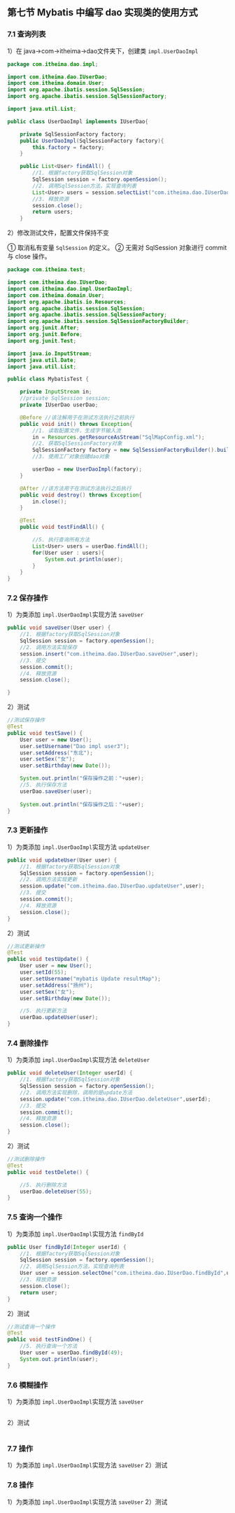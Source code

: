 ## 第七节 Mybatis 中编写 dao 实现类的使用方式

### 7.1 查询列表

1）在 java->com->itheima->dao文件夹下，创建类 `impl.UserDaoImpl`

```java
package com.itheima.dao.impl;

import com.itheima.dao.IUserDao;
import com.itheima.domain.User;
import org.apache.ibatis.session.SqlSession;
import org.apache.ibatis.session.SqlSessionFactory;

import java.util.List;

public class UserDaoImpl implements IUserDao{

    private SqlSessionFactory factory;
    public UserDaoImpl(SqlSessionFactory factory){
        this.factory = factory;
    }

    public List<User> findAll() {
        //1. 根据factory获取SqlSession对象
        SqlSession session = factory.openSession();
        //2. 调用SqlSession方法，实现查询列表
        List<User> users = session.selectList("com.itheima.dao.IUserDao.findAll"); //参数就是能获取配置信息的key
        //3. 释放资源
        session.close();
        return users;
    }
```

2）修改测试文件，配置文件保持不变

① 取消私有变量 `SqlSession` 的定义。
② 无需对 SqlSession 对象进行 commit 与 close 操作。


```java
package com.itheima.test;

import com.itheima.dao.IUserDao;
import com.itheima.dao.impl.UserDaoImpl;
import com.itheima.domain.User;
import org.apache.ibatis.io.Resources;
import org.apache.ibatis.session.SqlSession;
import org.apache.ibatis.session.SqlSessionFactory;
import org.apache.ibatis.session.SqlSessionFactoryBuilder;
import org.junit.After;
import org.junit.Before;
import org.junit.Test;

import java.io.InputStream;
import java.util.Date;
import java.util.List;

public class MybatisTest {

    private InputStream in;
    //private SqlSession session;
    private IUserDao userDao;

    @Before //该注解用于在测试方法执行之前执行
    public void init() throws Exception{
        //1. 读取配置文件，生成字节输入流
        in = Resources.getResourceAsStream("SqlMapConfig.xml");
        //2. 获取SqlSessionFactory对象
        SqlSessionFactory factory = new SqlSessionFactoryBuilder().build(in);
        //3. 使用工厂对象创建dao对象

        userDao = new UserDaoImpl(factory);
    }

    @After //该方法用于在测试方法执行之后执行
    public void destroy() throws Exception{
        in.close();
    }

    @Test
    public void testFindAll() {

        //5. 执行查询所有方法
        List<User> users = userDao.findAll();
        for(User user : users){
            System.out.println(user);
        }
    }
}
```


### 7.2 保存操作

1）为类添加 `impl.UserDaoImpl`实现方法 `saveUser`

```java
public void saveUser(User user) {
    //1. 根据factory获取SqlSession对象
    SqlSession session = factory.openSession();
    //2. 调用方法实现保存
    session.insert("com.itheima.dao.IUserDao.saveUser",user);
    //3. 提交
    session.commit();
    //4. 释放资源
    session.close();

}
```

2）测试

```java
//测试保存操作
@Test
public void testSave() {
    User user = new User();
    user.setUsername("Dao impl user3");
    user.setAddress("东北");
    user.setSex("女");
    user.setBirthday(new Date());

    System.out.println("保存操作之前："+user);
    //5. 执行保存方法
    userDao.saveUser(user);
    
    System.out.println("保存操作之后："+user);
}
```

### 7.3 更新操作


1）为类添加 `impl.UserDaoImpl`实现方法 `updateUser`

```java
public void updateUser(User user) {
    //1. 根据factory获取SqlSession对象
    SqlSession session = factory.openSession();
    //2. 调用方法实现更新
    session.update("com.itheima.dao.IUserDao.updateUser",user);
    //3. 提交
    session.commit();
    //4. 释放资源
    session.close();
}
```

2）测试

```java
//测试更新操作
@Test
public void testUpdate() {
    User user = new User();
    user.setId(55);
    user.setUsername("mybatis Update resultMap");
    user.setAddress("扬州");
    user.setSex("女");
    user.setBirthday(new Date());

    //5. 执行更新方法
    userDao.updateUser(user);
}
```

### 7.4 删除操作


1）为类添加 `impl.UserDaoImpl`实现方法 `deleteUser`

```java
public void deleteUser(Integer userId) {
    //1. 根据factory获取SqlSession对象
    SqlSession session = factory.openSession();
    //2. 调用方法实现删除，调用的是update方法
    session.update("com.itheima.dao.IUserDao.deleteUser",userId);
    //3. 提交
    session.commit();
    //4. 释放资源
    session.close();
}
```

2）测试

```java
//测试删除操作
@Test
public void testDelete() {

    //5. 执行删除方法
    userDao.deleteUser(55);
}
```

### 7.5 查询一个操作

1）为类添加 `impl.UserDaoImpl`实现方法 `findById`

```java
public User findById(Integer userId) {
    //1. 根据factory获取SqlSession对象
    SqlSession session = factory.openSession();
    //2. 调用SqlSession方法，实现查询列表
    User user = session.selectOne("com.itheima.dao.IUserDao.findById",userId);
    //3. 释放资源
    session.close();
    return user;
}
```

2）测试

```java
//测试查询一个操作
@Test
public void testFindOne() {
    //5. 执行查询一个方法
    User user = userDao.findById(49);
    System.out.println(user);
}
```

### 7.6 模糊操作


1）为类添加 `impl.UserDaoImpl`实现方法 `saveUser`

```java

```

2）测试

```java

```




### 7.7 操作







1）为类添加 `impl.UserDaoImpl`实现方法 `saveUser`
2）测试

### 7.8 操作







1）为类添加 `impl.UserDaoImpl`实现方法 `saveUser`
2）测试













































































































































































































































































































































































































































































































































































